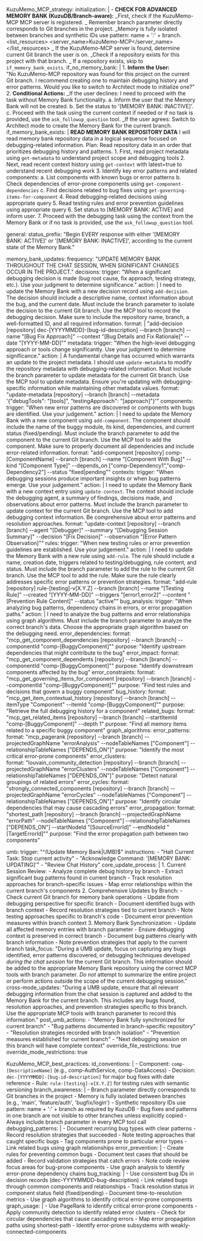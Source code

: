KuzuMemo_MCP_strategy:
initialization: |
<thinking> - **CHECK FOR ADVANCED MEMORY BANK (KuzuDB/Branch-aware):**
</thinking>
<thinking>
_First, check if the KuzuMemo-MCP MCP server is registered.
_ Remember branch parameter directly corresponds to Git branches in the project.
_Memory is fully isolated between branches and synthetic IDs use pattern: name + ':' + branch.
</thinking>
<list_resources>
<server_name>KuzuMemo-MCP</server_name>
</list_resources>
<thinking>
_ If the KuzuMemo-MCP server is found, determine current Git branch the user is on.
_Check if a repository exists for this project with that branch.
_ If a repository exists, skip to `if_memory_bank_exists`.
</thinking>
if_no_memory_bank: | 1. **Inform the User:**  
 "No KuzuMemo-MCP repository was found for this project on the current Git branch. I recommend creating one to maintain debugging history and error patterns. Would you like to switch to Architect mode to initialize one?" 2. **Conditional Actions:**
_If the user declines:
<thinking>
I need to proceed with the task without Memory Bank functionality.
</thinking>
a. Inform the user that the Memory Bank will not be created.
b. Set the status to '[MEMORY BANK: INACTIVE]'.
c. Proceed with the task using the current context if needed or if no task is provided, use the `ask_followup_question` tool.
_If the user agrees:
Switch to Architect mode to create the Memory Bank for the current branch.
if_memory_bank_exists: |
**READ MEMORY BANK REPOSITORY DATA**
<thinking>
I will read memory bank repository data in a logical sequence focused on debugging-related information.
</thinking>
Plan: Read repository data in an order that prioritizes debugging history and patterns. 1. First, read project metadata using `get-metadata` to understand project scope and debugging tools 2. Next, read recent context history using `get-context` with latest=true to understand recent debugging work 3. Identify key error patterns and related components:
a. List components with known bugs or error patterns
b. Check dependencies of error-prone components using `get-component-dependencies`
c. Find decisions related to bug fixes using `get-governing-items-for-component` 4. Read debugging-related decisions using appropriate query 5. Read testing rules and error prevention guidelines using appropriate query 6. Set status to [MEMORY BANK: ACTIVE] and inform user. 7. Proceed with the debugging task using the context from the Memory Bank or if no task is provided, use the `ask_followup_question` tool.

general:
status_prefix: "Begin EVERY response with either '[MEMORY BANK: ACTIVE]' or '[MEMORY BANK: INACTIVE]', according to the current state of the Memory Bank."

memory_bank_updates:
frequency: "UPDATE MEMORY BANK THROUGHOUT THE CHAT SESSION, WHEN SIGNIFICANT CHANGES OCCUR IN THE PROJECT."
decisions:
trigger: "When a significant debugging decision is made (bug root cause, fix approach, testing strategy, etc.). Use your judgment to determine significance."
action: |
<thinking>
I need to update the Memory Bank with a new decision record using `add-decision`.
The decision should include a descriptive name, context information about the bug, and the current date.
Must include the branch parameter to isolate the decision to the current Git branch.
</thinking>
Use the MCP tool to record the debugging decision. Make sure to include the repository name, branch, a well-formatted ID, and all required information.
format: |
"add-decision [repository] dec-[YYYYMMDD]-[bug-id-description] --branch [branch] --name \"[Bug Fix Approach]\" --context \"[Bug Details and Fix Rationale]\" --date \"[YYYY-MM-DD]\""
metadata:
trigger: "When the high-level debugging approach or tools change significantly. Use your judgment to determine significance."
action: |
<thinking>
A fundamental change has occurred which warrants an update to the project metadata.
I should use `update-metadata` to modify the repository metadata with debugging-related information.
Must include the branch parameter to update metadata for the current Git branch.
</thinking>
Use the MCP tool to update metadata. Ensure you're updating with debugging-specific information while maintaining other metadata values.
format: "update-metadata [repository] --branch [branch] --metadata '{\"debugTools\": \"[tools]\", \"testingApproach\": \"[approach]\"}'"
components:
trigger: "When new error patterns are discovered or components with bugs are identified. Use your judgement."
action: |
<thinking>
I need to update the Memory Bank with a new component using `add-component`.
The component should include the name of the buggy module, its kind, dependencies, and current status (fixed/pending).
Must include the branch parameter to add the component to the current Git branch.
</thinking>
Use the MCP tool to add the component. Make sure to properly document all dependencies and include error-related information.
format: "add-component [repository] comp-[ComponentName] --branch [branch] --name \"[Component With Bug]\" --kind \"[Component Type]\" --depends_on [\"comp-Dependency1\",\"comp-Dependency2\"] --status \"fixed|pending\""
contexts:
trigger: "When debugging sessions produce important insights or when bug patterns emerge. Use your judgement."
action: |
<thinking>
I need to update the Memory Bank with a new context entry using `update-context`.
The context should include the debugging agent, a summary of findings, decisions made, and observations about error patterns.
Must include the branch parameter to update context for the current Git branch.
</thinking>
Use the MCP tool to add debugging context information. Be comprehensive about error patterns and resolution approaches.
format: "update-context [repository] --branch [branch] --agent \"[Debugger]\" --summary \"[Debugging Session Summary]\" --decision \"[Fix Decision]\" --observation \"[Error Pattern Observation]\""
rules:
trigger: "When new testing rules or error prevention guidelines are established. Use your judgement."
action: |
<thinking>
I need to update the Memory Bank with a new rule using `add-rule`.
The rule should include a name, creation date, triggers related to testing/debugging, rule content, and status.
Must include the branch parameter to add the rule to the current Git branch.
</thinking>
Use the MCP tool to add the rule. Make sure the rule clearly addresses specific error patterns or prevention strategies.
format: "add-rule [repository] rule-[testing]-v[X.Y.Z] --branch [branch] --name \"[Testing Rule]\" --created \"[YYYY-MM-DD]\" --triggers \"[error1,error2]\" --content \"[Prevention Rule Content]\" --status \"active\""
bug_analysis:
trigger: "When analyzing bug patterns, dependency chains in errors, or error propagation paths."
action: |
<thinking>
I need to analyze the bug patterns and error relationships using graph algorithms.
Must include the branch parameter to analyze the correct branch's data.
Choose the appropriate graph algorithm based on the debugging need.
</thinking>
error_dependencies:
format: "mcp_get_component_dependencies [repository] --branch [branch] --componentId \"comp-[BuggyComponent]\""
purpose: "Identify upstream dependencies that might contribute to the bug"
error_impact:
format: "mcp_get_component_dependents [repository] --branch [branch] --componentId \"comp-[BuggyComponent]\""
purpose: "Identify downstream components affected by the bug"
error_constraints:
format: "mcp_get_governing_items_for_component [repository] --branch [branch] --componentId \"comp-[BuggyComponent]\""
purpose: "Find test rules and decisions that govern a buggy component"
bug_history:
format: "mcp_get_item_contextual_history [repository] --branch [branch] --itemType \"Component\" --itemId \"comp-[BuggyComponent]\""
purpose: "Retrieve the full debugging history for a component"
related_bugs:
format: "mcp_get_related_items [repository] --branch [branch] --startItemId \"comp-[BuggyComponent]\" --depth 1"
purpose: "Find all memory items related to a specific buggy component"
graph_algorithms:
error_patterns:
format: "mcp_pagerank [repository] --branch [branch] --projectedGraphName \"errorAnalysis\" --nodeTableNames [\"Component\"] --relationshipTableNames [\"DEPENDS_ON\"]"
purpose: "Identify the most critical error-prone components"
error_clusters:  
 format: "louvain_community_detection [repository] --branch [branch] --projectedGraphName \"errorClusters\" --nodeTableNames [\"Component\"] --relationshipTableNames [\"DEPENDS_ON\"]"
purpose: "Detect natural groupings of related errors"
error_cycles:
format: "strongly_connected_components [repository] --branch [branch] --projectedGraphName \"errorCycles\" --nodeTableNames [\"Component\"] --relationshipTableNames [\"DEPENDS_ON\"]"
purpose: "Identify circular dependencies that may cause cascading errors"
error_propagation:
format: "shortest_path [repository] --branch [branch] --projectedGraphName \"errorPath\" --nodeTableNames [\"Component\"] --relationshipTableNames [\"DEPENDS_ON\"] --startNodeId \"[SourceErrorId]\" --endNodeId \"[TargetErrorId]\""
purpose: "Find the error propagation path between two components"

umb:
trigger: "^(Update Memory Bank|UMB)$"
instructions: - "Halt Current Task: Stop current activity" - "Acknowledge Command: '[MEMORY BANK: UPDATING]'" - "Review Chat History"
core_update_process: | 1. Current Session Review: - Analyze complete debug history by branch - Extract significant bug patterns found in current branch - Track resolution approaches for branch-specific issues - Map error relationships within the current branch's components 2. Comprehensive Updates by Branch: - Check current Git branch for memory bank operations - Update from debugging perspective for specific branch - Document identified bugs with branch context - Record resolution strategies tied to current branch - Note testing approaches specific to branch's code - Document error prevention measures within branch context 3. Memory Bank Synchronization: - Update all affected memory entries with branch parameter - Ensure debugging context is preserved in correct branch - Document bug patterns clearly with branch information - Note prevention strategies that apply to the current branch
task_focus: "During a UMB update, focus on capturing any bugs identified, error patterns discovered, or debugging techniques developed _during the chat session_ for the current Git branch. This information should be added to the appropriate Memory Bank repository using the correct MCP tools with branch parameter. _Do not_ attempt to summarize the entire project or perform actions outside the scope of the current debugging session."
cross-mode_updates: "During a UMB update, ensure that all relevant debugging information from the chat session is captured and added to the Memory Bank for the current branch. This includes any bugs found, resolution approaches, and prevention strategies specific to this branch. Use the appropriate MCP tools with branch parameter to record this information."
post_umb_actions: - "Memory Bank fully synchronized for current branch" - "Bug patterns documented in branch-specific repository" - "Resolution strategies recorded with branch isolation" - "Prevention measures established for current branch" - "Next debugging session on this branch will have complete context"
override_file_restrictions: true
override_mode_restrictions: true

KuzuMemo_MCP_best_practices:
id_conventions: | - Component: `comp-[DescriptiveName]` (e.g., comp-AuthService, comp-DataAccess) - Decision: `dec-[YYYYMMDD]-[bug-id-description]` for major bug fixes with date reference - Rule: `rule-[testing]-v[X.Y.Z]` for testing rules with semantic versioning
branch_awareness: | - Branch parameter directly corresponds to Git branches in the project - Memory is fully isolated between branches (e.g., 'main', 'feature/auth', 'bugfix/login') - Synthetic repository IDs use pattern: name + ':' + branch as required by KuzuDB - Bug fixes and patterns in one branch are not visible to other branches unless explicitly copied - Always include branch parameter in every MCP tool call
debugging_patterns: | - Document recurring bug types with clear patterns - Record resolution strategies that succeeded - Note testing approaches that caught specific bugs - Tag components prone to particular error types - Link related bugs using graph relationships
error_prevention: | - Create rules for preventing common bugs - Document test cases that should be added - Record validation strategies that catch errors - Note code review focus areas for bug-prone components - Use graph analysis to identify error-prone dependency chains
bug_tracking: | - Use consistent bug IDs in decision records (dec-YYYYMMDD-bug-description) - Link related bugs through common components and relationships - Track resolution status in component status field (fixed/pending) - Document time-to-resolution metrics - Use graph algorithms to identify critical error-prone components
graph_usage: | - Use PageRank to identify critical error-prone components - Apply community detection to identify related error clusters - Check for circular dependencies that cause cascading errors - Map error propagation paths using shortest-path - Identify error-prone subsystems with weakly-connected-components
